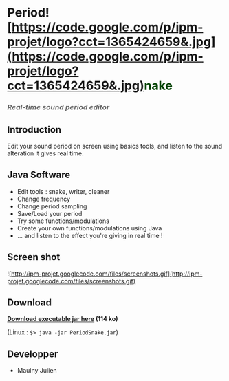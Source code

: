 # Period![https://code.google.com/p/ipm-projet/logo?cct=1365424659&.jpg](https://code.google.com/p/ipm-projet/logo?cct=1365424659&.jpg)<font color='#004400'>nake</font> #

### <font color='#666666'><i>Real-time sound period editor</i></font> ###


## Introduction ##

Edit your sound period on screen using basics tools,
and listen to the sound alteration it gives real time.


## Java Software ##

  * Edit tools : snake, writer, cleaner
  * Change frequency
  * Change period sampling
  * Save/Load your period
  * Try some functions/modulations
  * Create your own functions/modulations using Java
  * ... and listen to the effect you're giving in real time !


## Screen shot ##

![http://ipm-projet.googlecode.com/files/screenshots.gif](http://ipm-projet.googlecode.com/files/screenshots.gif)


## Download ##

**[Download executable jar here](http://ipm-projet.googlecode.com/files/PeriodSnake.jar) (114 ko)**

(Linux : `$> java -jar PeriodSnake.jar`)


## Developper ##

  * Maulny Julien
